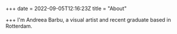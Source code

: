 +++
date = 2022-09-05T12:16:23Z
title = "About"

+++
I'm Andreea Barbu, a visual artist and recent graduate based in Rotterdam.